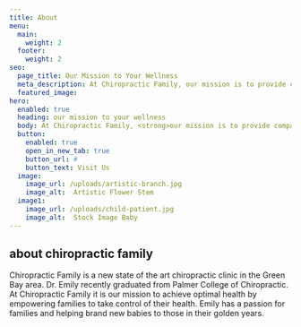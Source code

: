 ```yaml
---
title: About
menu:
  main:
    weight: 2
  footer:
    weight: 2
seo:
  page_title: Our Mission to Your Wellness
  meta_description: At Chiropractic Family, our mission is to provide compassionate and personalized chiropractic care to help you achieve optimal health and wellness.
  featured_image:
hero: 
  enabled: true
  heading: our mission to your wellness
  body: At Chiropractic Family, <strong>our mission is to provide compassionate and personalized chiropractic care to help you achieve optimal health and wellness.</strong> We are dedicated to educating and empowering our patients, encouraging them to take an active role in their own health. <strong>Trust, respect, and outstanding service</strong> are the pillars of our care.
  button:
    enabled: true
    open_in_new_tab: true
    button_url: #
    button_text: Visit Us
  image:
    image_url: /uploads/artistic-branch.jpg
    image_alt:  Artistic Flower Stem
  image1:
    image_url: /uploads/child-patient.jpg
    image_alt:  Stock Image Baby
---
```


## about chiropractic family

Chiropractic Family is a new state of the art chiropractic clinic in the Green Bay area. Dr. Emily recently graduated from Palmer College of Chiropractic. At Chiropractic Family it is our mission to achieve optimal health by empowering families to take control of their health. Emily has a passion for families and helping brand new babies to those in their golden years. 